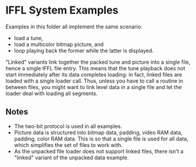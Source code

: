 # IFFL System Examples
Examples in this folder all implement the same scenario:
- load a tune, 
- load a multicolor bitmap picture, and 
- loop playing back the former while the latter is displayed.

"Linked" variants link together the packed tune and picture into a single file, hence a single IFFL file entry. This means that the tune playback does not start immediately after its data completes loading: in fact, linked files are loaded with a single loader call. Thus, unless you have to call a routine in between files, you might want to link level data in a single file and let the loader deal with loading all segments.

## Notes
- The two-bit protocol is used in all examples.
- Picture data is structured into bitmap data, padding, video RAM data, padding, color RAM data. This is so that a single file is used for all data, which simplifies the set of files to work with.
- As the unpacked file loader does not support linked files, there isn't a "linked" variant of the unpacked data example.
